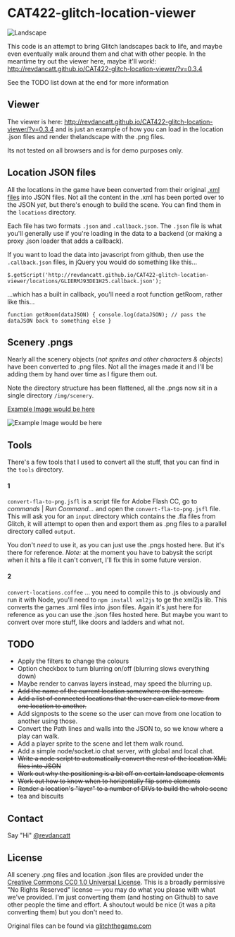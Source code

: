 CAT422-glitch-location-viewer
=============================

![Landscape](http://revdancatt.github.io/CAT422-glitch-location-viewer/img/landscape1.jpg)

This code is an attempt to bring Glitch landscapes back to life, and maybe even eventually walk around them and chat with other people. In the meantime try out the viewer here, maybe it'll work!: http://revdancatt.github.io/CAT422-glitch-location-viewer/?v=0.3.4

See the TODO list down at the end for more information

## Viewer

The viewer is here: http://revdancatt.github.io/CAT422-glitch-location-viewer/?v=0.3.4 and is just an example of how you can load in the location .json files and render thelandscape with the .png files.

Its not tested on all browsers and is for demo purposes only.

## Location JSON files

All the locations in the game have been converted from their original [.xml files](https://github.com/tinyspeck/glitch-locations) into JSON files. Not all the content in the .xml has been ported over to the JSON *yet*, but there's enough to build the scene. You can find them in the `locations` directory.

Each file has two formats `.json` and `.callback.json`. The `.json` file is what you'll generally use if you're loading in the data to a backend (or making a proxy .json loader that adds a callback).

If you want to load the data into javascript from github, then use the `.callback.json` files, in jQuery you would do something like this...

`$.getScript('http://revdancatt.github.io/CAT422-glitch-location-viewer/locations/GLIERMJ93DE1H25.callback.json');`

...which has a built in callback, you'll need a root function getRoom, rather like this...

`function getRoom(dataJSON) {
    console.log(dataJSON);
    // pass the dataJSON back to something else
}
`

## Scenery .pngs

Nearly all the scenery objects (_not sprites and other characters & objects_) have been converted to .png files. Not all the images made it and I'll be adding them by hand over time as I figure them out.

Note the directory structure has been flattened, all the .pngs now sit in a single directory `/img/scenery`.

[Example Image would be here](http://revdancatt.github.io/CAT422-glitch-location-viewer/img/scenery/house_medium_01.png)

![Example Image would be here](http://revdancatt.github.io/CAT422-glitch-location-viewer/img/scenery/house_medium_01.png)

## Tools

There's a few tools that I used to convert all the stuff, that you can find in the `tools` directory.

#### 1
`convert-fla-to-png.jsfl` is a script file for Adobe Flash CC, go to *commands* | *Run Command...* and open the `convert-fla-to-png.jsfl` file. This will ask you for an `input` directory which contains the .fla files from Glitch, it will attempt to open then and export them as .png files to a parallel directory called `output`.

You don't _need_ to use it, as you can just use the .pngs hosted here. But it's there for reference. *Note:* at the moment you have to babysit the script when it hits a file it can't convert, I'll fix this in some future version.

#### 2

`convert-locations.coffee` ... you need to compile this to .js obviously and run it with Node, you'll need to `npm install xml2js` to ge the xml2js lib. This converts the games .xml files into .json files. Again it's just here for reference as you can use the .json files hosted here. But maybe you want to convert over more stuff, like doors and ladders and what not.

## TODO

* Apply the filters to change the colours
* Option checkbox to turn blurring on/off (blurring slows everything down)
* Maybe render to canvas layers instead, may speed the blurring up.
* ~~Add the name of the current location somewhere on the screen.~~
* ~~Add a list of connected locations that the user can click to move from one location to another.~~
* Add signposts to the scene so the user can move from one location to another using those.
* Convert the Path lines and walls into the JSON to, so we know where a play can walk.
* Add a player sprite to the scene and let them walk round.
* Add a simple node/socket.io chat server, with global and local chat.
* ~~Write a node script to automatically convert the rest of the location XML files into JSON~~
* ~~Work out why the positioning is a bit off on certain landscape elements~~
* ~~Work out how to know when to horizontally flip some elements~~
* ~~Render a location's "layer" to a number of DIVs to build the whole scene~~
* tea and biscuits

## Contact

Say "Hi" [@revdancatt](http://twitter.com/revdancatt)

## License

All scenery .png files and location .json files are provided under the [Creative Commons CC0 1.0 Universal License](http://creativecommons.org/publicdomain/zero/1.0/legalcode). This is a broadly permissive "No Rights Reserved" license — you may do what you please with what we've provided. I'm just converting them (and hosting on Github) to save other people the time and effort. A shoutout would be nice (it was a pita converting them) but you don't need to.

Original files can be found via [glitchthegame.com](http://glitchthegame.com)
